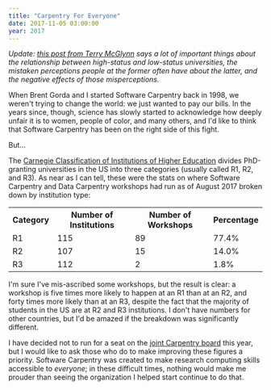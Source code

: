 ```yaml
---
title: "Carpentry For Everyone"
date: 2017-11-05 03:00:00
year: 2017
---
```


*Update: [this post from Terry McGlynn][mcglynn]
says a lot of important things about the relationship between high-status and low-status universities,
the mistaken perceptions people at the former often have about the latter,
and the negative effects of those misperceptions.*

When Brent Gorda and I started Software Carpentry back in 1998,
we weren't trying to change the world:
we just wanted to pay our bills.
In the years since,
though,
science has slowly started to acknowledge how deeply unfair it is
to women, people of color, and many others,
and I'd like to think that Software Carpentry has been on the right side of this fight.

But...

The [Carnegie Classification of Institutions of Higher Education][carnegie]
divides PhD-granting universities in the US into three categories
(usually called R1, R2, and R3).
As near as I can tell,
these were the stats on where Software Carpentry and Data Carpentry workshops had run
as of August 2017
broken down by institution type:

<table class="table table-striped">
<tr><th>Category</th><th>Number of Institutions</th><th>Number of Workshops</th><th>Percentage</th></tr>
<tr><td>R1</td><td>115</td><td>89</td><td>77.4%</td></tr>
<tr><td>R2</td><td>107</td><td>15</td><td>14.0%</td></tr>
<tr><td>R3</td><td>112</td><td>2</td><td>1.8%</td></tr>
</table>

I'm sure I've mis-ascribed some workshops, but the result is clear: 
a workshop is five times more likely to happen at an R1 than at an R2,
and forty times more likely than at an R3,
despite the fact that the majority of students in the US
are at R2 and R3 institutions.
I don't have numbers for other countries,
but I'd be amazed if the breakdown was significantly different.

I have decided not to run for a seat on the [joint Carpentry board][board] this year,
but I would like to ask those who do
to make improving these figures a priority.
Software Carpentry was created to make research computing skills accessible to *everyone*;
in these difficult times,
nothing would make me prouder than seeing the organization I helped start
continue to do that.

[board]: https://software-carpentry.org/blog/2017/10/call-new-joint-board.html
[carnegie]: https://en.wikipedia.org/wiki/Carnegie_Classification_of_Institutions_of_Higher_Education
[mcglynn]: https://smallpondscience.com/2017/12/11/sending-campus-exchanges-the-other-way/
